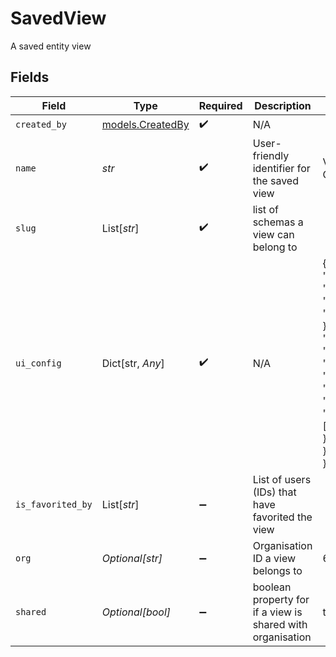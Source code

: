 # SavedView

A saved entity view


## Fields

| Field                                                                                                                                                                                 | Type                                                                                                                                                                                  | Required                                                                                                                                                                              | Description                                                                                                                                                                           | Example                                                                                                                                                                               |
| ------------------------------------------------------------------------------------------------------------------------------------------------------------------------------------- | ------------------------------------------------------------------------------------------------------------------------------------------------------------------------------------- | ------------------------------------------------------------------------------------------------------------------------------------------------------------------------------------- | ------------------------------------------------------------------------------------------------------------------------------------------------------------------------------------- | ------------------------------------------------------------------------------------------------------------------------------------------------------------------------------------- |
| `created_by`                                                                                                                                                                          | [models.CreatedBy](../models/createdby.md)                                                                                                                                            | :heavy_check_mark:                                                                                                                                                                    | N/A                                                                                                                                                                                   |                                                                                                                                                                                       |
| `name`                                                                                                                                                                                | *str*                                                                                                                                                                                 | :heavy_check_mark:                                                                                                                                                                    | User-friendly identifier for the saved view                                                                                                                                           | View listing German                                                                                                                                                                   |
| `slug`                                                                                                                                                                                | List[*str*]                                                                                                                                                                           | :heavy_check_mark:                                                                                                                                                                    | list of schemas a view can belong to                                                                                                                                                  |                                                                                                                                                                                       |
| `ui_config`                                                                                                                                                                           | Dict[str, *Any*]                                                                                                                                                                      | :heavy_check_mark:                                                                                                                                                                    | N/A                                                                                                                                                                                   | {<br/>"filters": {<br/>"customer_name": "suresh test",<br/>"_tags": "360"<br/>},<br/>"table_layout": {<br/>"opportunity": {<br/>"page": 1,<br/>"sort": "_created_at:desc",<br/>"pageSize": 25,<br/>"columnSettings": []<br/>}<br/>}<br/>} |
| `is_favorited_by`                                                                                                                                                                     | List[*str*]                                                                                                                                                                           | :heavy_minus_sign:                                                                                                                                                                    | List of users (IDs) that have favorited the view                                                                                                                                      |                                                                                                                                                                                       |
| `org`                                                                                                                                                                                 | *Optional[str]*                                                                                                                                                                       | :heavy_minus_sign:                                                                                                                                                                    | Organisation ID a view belongs to                                                                                                                                                     | 66                                                                                                                                                                                    |
| `shared`                                                                                                                                                                              | *Optional[bool]*                                                                                                                                                                      | :heavy_minus_sign:                                                                                                                                                                    | boolean property for if a view is shared with organisation                                                                                                                            | true                                                                                                                                                                                  |